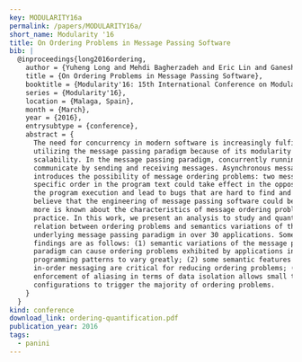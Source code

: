 ```yaml
---
key: MODULARITY16a
permalink: /papers/MODULARITY16a/
short_name: Modularity '16
title: On Ordering Problems in Message Passing Software
bib: |
  @inproceedings{long2016ordering,
    author = {Yuheng Long and Mehdi Bagherzadeh and Eric Lin and Ganesha Upadhyaya and Hridesh Rajan},
    title = {On Ordering Problems in Message Passing Software},
    booktitle = {Modularity'16: 15th International Conference on Modularity},
    series = {Modularity'16},
    location = {Malaga, Spain},
    month = {March},
    year = {2016},
    entrysubtype = {conference},
    abstract = {
      The need for concurrency in modern software is increasingly fulfilled by
      utilizing the message passing paradigm because of its modularity and
      scalability. In the message passing paradigm, concurrently running processes
      communicate by sending and receiving messages. Asynchronous messaging
      introduces the possibility of message ordering problems: two messages with a
      specific order in the program text could take effect in the opposite order in
      the program execution and lead to bugs that are hard to find and debug. We
      believe that the engineering of message passing software could be easier if
      more is known about the characteristics of message ordering problems in
      practice. In this work, we present an analysis to study and quantify the
      relation between ordering problems and semantics variations of their
      underlying message passing paradigm in over 30 applications. Some of our
      findings are as follows: (1) semantic variations of the message passing
      paradigm can cause ordering problems exhibited by applications in different
      programming patterns to vary greatly; (2) some semantic features such as
      in-order messaging are critical for reducing ordering problems; (3) modular
      enforcement of aliasing in terms of data isolation allows small test
      configurations to trigger the majority of ordering problems.
    }
  }
kind: conference
download_link: ordering-quantification.pdf
publication_year: 2016
tags:
  - panini
---
```

